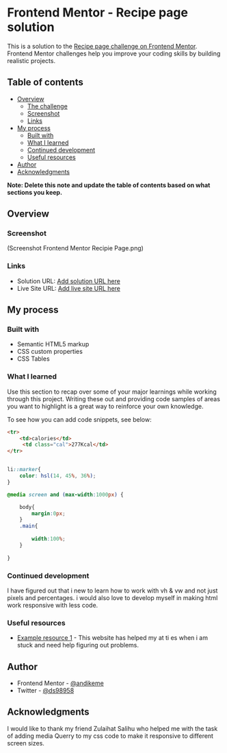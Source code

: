 # Frontend Mentor - Recipe page solution

This is a solution to the [Recipe page challenge on Frontend Mentor](https://www.frontendmentor.io/challenges/recipe-page-KiTsR8QQKm). Frontend Mentor challenges help you improve your coding skills by building realistic projects. 

## Table of contents

- [Overview](#overview)
  - [The challenge](#the-challenge)
  - [Screenshot](#screenshot)
  - [Links](#links)
- [My process](#my-process)
  - [Built with](#built-with)
  - [What I learned](#what-i-learned)
  - [Continued development](#continued-development)
  - [Useful resources](#useful-resources)
- [Author](#author)
- [Acknowledgments](#acknowledgments)

**Note: Delete this note and update the table of contents based on what sections you keep.**

## Overview

### Screenshot

(Screenshot Frontend Mentor Recipie Page.png)



### Links

- Solution URL: [Add solution URL here](https://your-solution-url.com)
- Live Site URL: [Add live site URL here](https://your-live-site-url.com)

## My process

### Built with

- Semantic HTML5 markup
- CSS custom properties
- CSS Tables

### What I learned

Use this section to recap over some of your major learnings while working through this project. Writing these out and providing code samples of areas you want to highlight is a great way to reinforce your own knowledge.

To see how you can add code snippets, see below:

```html
<tr>
    <td>calories</td>
     <td class="cal">277Kcal</td>
</tr>
```
```css

li::marker{
    color: hsl(14, 45%, 36%);
}

@media screen and (max-width:1000px) {

    body{
        margin:0px;
    }
    .main{
        
        width:100%;
    }
    
}
```

### Continued development

I have figured out that i new to learn how to work with vh & vw and not just pixels and percentages. i would also love to develop myself in making html work responsive with less code. 


### Useful resources

- [Example resource 1](https://www.w3schools.com/howto/howto_css_bullet_color.asp) -  This website has helped my at ti es when i am stuck and need help figuring out problems.

## Author
- Frontend Mentor - [@andikeme](https://www.frontendmentor.io/profile/andikeme)
- Twitter - [@ds98958](https://www.twitter.com/ds98958)

## Acknowledgments

I would like to thank my friend Zulaihat Salihu who helped me with the task of adding media Querry to my css code to make it responsive to different screen sizes.
